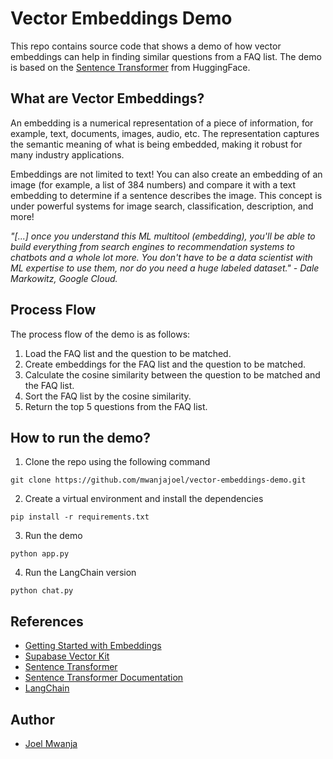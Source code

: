 # Vector Embeddings Demo
This repo contains source code that shows a demo of how vector embeddings can help in finding similar questions from a FAQ list. The demo is based on the [Sentence Transformer](https://huggingface.co/sentence-transformers) from HuggingFace. 

## What are Vector Embeddings?
An embedding is a numerical representation of a piece of information, for example, text, documents, images, audio, etc. The representation captures the semantic meaning of what is being embedded, making it robust for many industry applications.

Embeddings are not limited to text! You can also create an embedding of an image (for example, a list of 384 numbers) and compare it with a text embedding to determine if a sentence describes the image. This concept is under powerful systems for image search, classification, description, and more!

*"[...] once you understand this ML multitool (embedding), you'll be able to build everything from search engines to recommendation systems to chatbots and a whole lot more. You don't have to be a data scientist with ML expertise to use them, nor do you need a huge labeled dataset." - Dale Markowitz, Google Cloud.*

## Process Flow
The process flow of the demo is as follows:
1. Load the FAQ list and the question to be matched.
2. Create embeddings for the FAQ list and the question to be matched.
3. Calculate the cosine similarity between the question to be matched and the FAQ list.
4. Sort the FAQ list by the cosine similarity.
5. Return the top 5 questions from the FAQ list.

## How to run the demo?
1. Clone the repo using the following command 
```
git clone https://github.com/mwanjajoel/vector-embeddings-demo.git
```

2. Create a virtual environment and install the dependencies
```
pip install -r requirements.txt
```

3. Run the demo
```
python app.py
```

4. Run the LangChain version
```
python chat.py
```

## References
- [Getting Started with Embeddings](https://huggingface.co/blog/getting-started-with-embeddings)
- [Supabase Vector Kit](https://supabase.com/vector)
- [Sentence Transformer](https://huggingface.co/sentence-transformers)
- [Sentence Transformer Documentation](https://www.sbert.net/index.html)
- [LangChain](https://python.langchain.com/docs/get_started)

## Author
- [Joel Mwanja](https://github.com/mwanjajoel)









